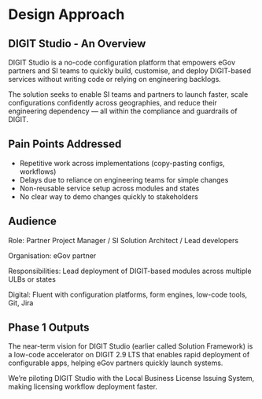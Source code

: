 # Design Approach

## DIGIT Studio - An Overview

DIGIT Studio is a no-code configuration platform that empowers eGov partners and SI teams to quickly build, customise, and deploy DIGIT-based services without writing code or relying on engineering backlogs.

The solution seeks to enable SI teams and partners to launch faster, scale configurations confidently across geographies, and reduce their engineering dependency — all within the compliance and guardrails of DIGIT.

## Pain Points Addressed

* Repetitive work across implementations (copy-pasting configs, workflows)
* Delays due to reliance on engineering teams for simple changes
* Non-reusable service setup across modules and states
* No clear way to demo changes quickly to stakeholders

## Audience&#x20;

Role: Partner Project Manager / SI Solution Architect / Lead developers

Organisation: eGov partner

Responsibilities: Lead deployment of DIGIT-based modules across multiple ULBs or states

Digital: Fluent with configuration platforms, form engines, low-code tools, Git, Jira

## Phase 1 Outputs

The near-term vision for DIGIT Studio (earlier called Solution Framework) is a low-code accelerator on DIGIT 2.9 LTS that enables rapid deployment of configurable apps, helping eGov partners quickly launch systems.

We’re piloting DIGIT Studio with the Local Business License Issuing System, making licensing workflow deployment faster.

